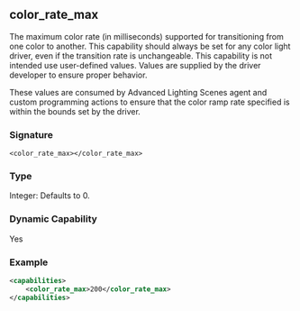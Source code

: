 ## color\_rate\_max

The maximum color rate (in milliseconds) supported for transitioning from one color to another. This capability should always be set for any color light driver, even if the transition rate is unchangeable. This capability is not intended use user-defined values. Values are supplied  by the driver developer to ensure proper behavior.
 
These values are consumed by Advanced Lighting Scenes agent and custom programming actions to ensure that the color ramp rate specified is within the bounds set by the driver.


### Signature

`<color_rate_max></color_rate_max>`


### Type

Integer: Defaults to 0.


### Dynamic Capability

Yes


### Example

```xml
<capabilities>
    <color_rate_max>200</color_rate_max>
</capabilities>
```


